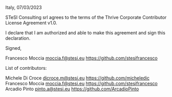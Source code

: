 Italy, 07/03/2023

STeSI Consulting srl agrees to the terms of the Thrive Corporate Contributor License
Agreement v1.0.

I declare that I am authorized and able to make this agreement and sign this
declaration.

Signed,

Francesco Moccia moccia.f@stesi.eu https://github.com/stesifrancesco

List of contributors:

Michele Di Croce dicroce.m@stesi.eu https://github.com/micheledic
Francesco Moccia moccia.f@stesi.eu https://github.com/stesifrancesco
Arcadio Pinto pinto.a@stesi.eu https://github.com/ArcadioPinto
